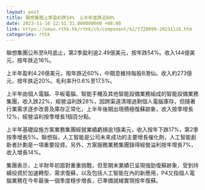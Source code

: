```yaml
---
layout: post
title: 聯想集團上季盈利跌54%　上半年度跌近60%
date: 2023-11-16 12:51:31.000000000 +08:00
link: https://news.rthk.hk/rthk/ch/component/k2/1728099-20231116.htm
categories: rthk
---
```


聯想集團公布至9月底止，第2季盈利逾2.49億美元，按年跌54%。收入144億美元，按年跌近16%。

上半年盈利4.26億美元，按年跌近60%，中期息維持每股8港仙。收入約273億元，按年跌近20%。毛利率升0.6%至17.5%。

上半年由個人電腦、平板電腦、智能手機及其他智能設備業務組成的智能設備業務集團，收入跌22%，經營溢利跌28%，因跨渠道清理過剩個人電腦庫存，但隨著行業需求逐步改善及庫存正常化，上半年後期出現積極復蘇跡象，收入按季增長12%，經營溢利按季增長1個百分點。

上半年基礎設施方案業務集團經營業績虧損逾1億美元，收入按年下跌17%，第2季按季增長5%。聯想指，人工智能是公司未來成功的主要增長催化劑，人工智能創新者計劃是一項重要投資。另外，方案服務業務集團錄得經營溢利按年增長7%，收入增長14%。

集團表示，上半財年初面對重重挑戰，但至期末業績已呈現強勁復蘇跡象，受到持續投資於加速轉型、需求復蘇，以及包括人工智能在內的新應用，P4又指個人電腦業務在今年最後一個季度穩步增長，已準備就緒實現按年復蘇。
